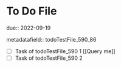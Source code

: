 # To Do File

due:: 2022-09-19

metadatafield:: todoTestFile_590\_86

- [ ] Task of todoTestFile_590 1 [[Query me]]
- [ ] Task of todoTestFile_590 2
